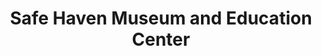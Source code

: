 ---
layout: repo
title: "Safe Haven Museum and Education Center"
id: 22175
permalink: repos/22175/
---